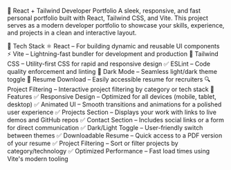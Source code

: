 🌟 React + Tailwind Developer Portfolio
  A sleek, responsive, and fast personal portfolio built with React, Tailwind CSS, and Vite. This project serves as a modern developer portfolio to showcase your skills, experience, and projects in a clean and interactive layout.

🔧 Tech Stack
  ⚛️ React – For building dynamic and reusable UI components
  ⚡ Vite – Lightning-fast bundler for development and production
  🎨 Tailwind CSS – Utility-first CSS for rapid and responsive design
  ✅ ESLint – Code quality enforcement and linting
  🌙 Dark Mode – Seamless light/dark theme toggle
  📝 Resume Download – Easily accessible resume for recruiters
  🔍 Project Filtering – Interactive project filtering by category or tech stack
🚀 Features
  ✅ Responsive Design – Optimized for all devices (mobile, tablet, desktop)
  ✅ Animated UI – Smooth transitions and animations for a polished user experience
  ✅ Projects Section – Displays your work with links to live demos and GitHub repos
  ✅ Contact Section – Includes social links or a form for direct communication
  ✅ Dark/Light Toggle – User-friendly switch between themes
  ✅ Downloadable Resume – Quick access to a PDF version of your resume
  ✅ Project Filtering – Sort or filter projects by category/technology
  ✅ Optimized Performance – Fast load times using Vite's modern tooling
